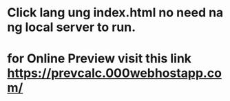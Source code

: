 # Click lang ung index.html no need na ng local server to run.
# for Online Preview visit this link https://prevcalc.000webhostapp.com/